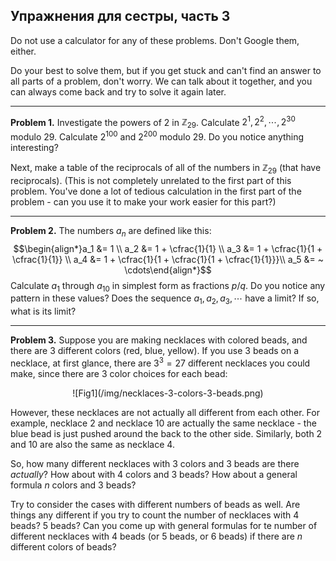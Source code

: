 ## Упражнения для сестры, часть 3

Do not use a calculator for any of these problems. Don't Google them, either. <br>
    
Do your best to solve them, but if you get stuck and can't find an answer to all parts of a problem, don't worry. We can talk about it together, and you can always come back and try to solve it again later.

<hr>

**Problem 1.** Investigate the powers of $2$ in $\mathbb Z_{29}$. Calculate $2^1,2^2,\cdots, 2^{30}$ modulo $29$. Calculate $2^{100}$ and $2^{200}$ modulo $29$. Do you notice anything interesting?

Next, make a table of the reciprocals of all of the numbers in $\mathbb Z_{29}$ (that have reciprocals). (This is not completely unrelated to the first part of this problem. You've done a lot of tedious calculation in the first part of the problem - can you use it to make your work easier for this part?)

<hr>

**Problem 2.** The numbers $a_n$ are defined like this: $$\begin{align*}a_1 &= 1 \\ a_2 &= 1 + \cfrac{1}{1} \\ a_3 &= 1 + \cfrac{1}{1 + \cfrac{1}{1}} \\ a_4 &= 1 + \cfrac{1}{1 + \cfrac{1}{1 + \cfrac{1}{1}}}\\ a_5 &= ~ \cdots\end{align*}$$ Calculate $a_1$ through $a_{10}$ in simplest form as fractions $p/q$. Do you notice any pattern in these values? Does the sequence $a_1,a_2,a_3,\cdots$ have a limit? If so, what is its limit? 

<hr>

**Problem 3.** Suppose you are making necklaces with colored beads, and there are $3$ different colors (red, blue, yellow). If you use $3$ beads on a necklace, at first glance, there are $3^3 = 27$ different necklaces you could make, since there are $3$ color choices for each bead:

<center>![Fig1](/img/necklaces-3-colors-3-beads.png)</center>

However, these necklaces are not actually all different from each other. For example, necklace 2 and necklace 10 are actually the same necklace - the blue bead is just pushed around the back to the other side. Similarly, both 2 and 10 are also the same as necklace 4.

So, how many different necklaces with 3 colors and 3 beads are there *actually*? How about with $4$ colors and $3$ beads? How about a general formula $n$ colors and $3$ beads?

Try to consider the cases with different numbers of beads as well. Are things any different if you try to count the number of necklaces with $4$ beads? $5$ beads? Can you come up with general formulas for te number of different necklaces with $4$ beads (or $5$ beads, or $6$ beads) if there are $n$ different colors of beads?
